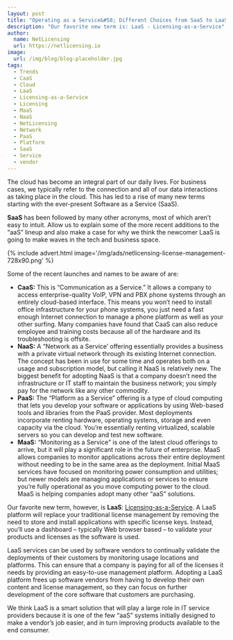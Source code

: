```yaml
---
layout: post
title: "Operating as a Service&#58; Different Choices from SaaS to LaaS"
description: "Our favorite new term is: LaaS - Licensing-as-a-Service"
author:
  name: NetLicensing
  url: https://netlicensing.io
image:
  url: /img/blog/blog-placeholder.jpg
tags:
  - Trends
  - CaaS
  - Cloud
  - LaaS
  - Licensing-as-a-Service
  - Licensing
  - MaaS
  - NaaS
  - NetLicensing
  - Network
  - PaaS
  - Platform
  - SaaS
  - Service
  - vendor
---
```


The cloud has become an integral part of our daily lives. For business cases, we typically refer to the connection and all of our data interactions as taking place in the cloud. This has led to a rise of many new terms starting with the ever-present Software as a Service (SaaS).

**SaaS** has been followed by many other acronyms, most of which aren’t easy to intuit. Allow us to explain some of the more recent additions to the “aaS” lineup and also make a case for why we think the newcomer LaaS is going to make waves in the tech and business space.

{% include advert.html image='/img/ads/netlicensing-license-management-728x90.png' %}

Some of the recent launches and names to be aware of are:

  * **CaaS:** This is “Communication as a Service.” It allows a company to access enterprise-quality VoIP, VPN and PBX phone systems through an entirely cloud-based interface. This means you won’t need to install office infrastructure for your phone systems, you just need a fast enough Internet connection to manage a phone platform as well as your other surfing. Many companies have found that CaaS can also reduce employee and training costs because all of the hardware and its troubleshooting is offsite.
  * **NaaS:** A “Network as a Service’ offering essentially provides a business with a private virtual network through its existing Internet connection. The concept has been in use for some time and operates both on a usage and subscription model, but calling it NaaS is relatively new. The biggest benefit for adopting NaaS is that a company doesn’t need the infrastructure or IT staff to maintain the business network; you simply pay for the network like any other commodity.
  * **PaaS:** The “Platform as a Service” offering is a type of cloud computing that lets you develop your software or applications by using Web-based tools and libraries from the PaaS provider. Most deployments incorporate renting hardware, operating systems, storage and even capacity via the cloud. You’re essentially renting virtualized, scalable servers so you can develop and test new software.
  * **MaaS:** “Monitoring as a Service” is one of the latest cloud offerings to arrive, but it will play a significant role in the future of enterprise. MaaS allows companies to monitor applications across their entire deployment without needing to be in the same area as the deployment. Initial MaaS services have focused on monitoring power consumption and utilities; but newer models are managing applications or services to ensure you’re fully operational as you move computing power to the cloud. MaaS is helping companies adopt many other “aaS” solutions.

Our favorite new term, however, is **LaaS**: [Licensing-as-a-Service](https://netlicensing.io "NetLicensing - Innovative Licensing"). A LaaS platform will replace your traditional license management by removing the need to store and install applications with specific license keys. Instead, you’ll use a dashboard – typically Web browser based – to validate your products and licenses as the software is used.

LaaS services can be used by software vendors to continually validate the deployments of their customers by monitoring usage locations and platforms. This can ensure that a company is paying for all of the licenses it needs by providing an easy-to-use management platform. Adopting a LaaS platform frees up software vendors from having to develop their own content and license management, so they can focus on further development of the core software that customers are purchasing.

We think LaaS is a smart solution that will play a large role in IT service providers because it is one of the few “aaS” systems initially designed to make a vendor’s job easier, and in turn improving products available to the end consumer.
